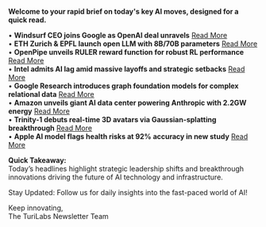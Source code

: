 <p><strong>Welcome to your rapid brief on today's key AI moves, designed for a quick read.</strong></p>
<p>• <strong>Windsurf CEO joins Google as OpenAI deal unravels</strong> <a href="https://techcrunch.com/2025/07/11/windsurfs-ceo-goes-to-google-openais-acquisition-falls-apart/">Read More</a><br />
• <strong>ETH Zurich &amp; EPFL launch open LLM with 8B/70B parameters</strong> <a href="https://ethz.ch/en/news-and-events/eth-news/news/2025/07/a-language-model-built-for-the-public-good.html">Read More</a><br />
• <strong>OpenPipe unveils RULER reward function for robust RL performance</strong> <a href="https://openpipe.ai/blog/ruler">Read More</a><br />
• <strong>Intel admits AI lag amid massive layoffs and strategic setbacks</strong> <a href="https://www.tomshardware.com/tech-industry/intel-ceo-says-its-too-late-for-them-to-catch-up-with-ai-competition-claims-intel-has-fallen-out-of-the-top-10-semiconductor-companies-as-the-firm-lays-off-thousands-across-the-world">Read More</a><br />
• <strong>Google Research introduces graph foundation models for complex relational data</strong> <a href="https://research.google/blog/graph-foundation-models-for-relational-data/">Read More</a><br />
• <strong>Amazon unveils giant AI data center powering Anthropic with 2.2GW energy</strong> <a href="https://www.nytimes.com/2025/06/24/technology/amazon-ai-data-centers.html">Read More</a><br />
• <strong>Trinity-1 debuts real-time 3D avatars via Gaussian-splatting breakthrough</strong> <a href="https://twitter.com/simli_ai/status/1943399617380651455">Read More</a><br />
• <strong>Apple AI model flags health risks at 92% accuracy in new study</strong> <a href="https://9to5mac.com/2025/07/10/study-apple-ai-model-flags-health-conditions-with-up-to-92-accuracy/">Read More</a></p>
<p><strong>Quick Takeaway:</strong><br />
Today’s headlines highlight strategic leadership shifts and breakthrough innovations driving the future of AI technology and infrastructure.</p>
<p>Stay Updated: Follow us for daily insights into the fast-paced world of AI!  </p>
<p>Keep innovating,<br />
The TuriLabs Newsletter Team</p>